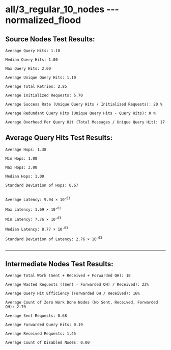 # all/3_regular_10_nodes --- normalized_flood
## Source Nodes Test Results:
	Average Query Hits: 1.10

	Median Query Hits: 1.00

	Max Query Hits: 2.00

	Average Unique Query Hits: 1.10

	Average Total Retries: 2.85

	Average Initialized Requests: 5.70

	Average Success Rate (Unique Query Hits / Initialized Requests): 20 %

	Average Redundant Query Hits (Unique Query Hits - Query Hits): 0 %

	Average Overhead Per Query Hit (Total Messages / Unique Query Hit): 17



## Average Query Hits Test Results:
<pre><code>Average Hops: 1.38

Min Hops: 1.00

Max Hops: 3.00

Median Hops: 1.00

Standard Deviation of Hops: 0.67


Average Latency: 9.94 × 10<sup>-03</sup>

Max Latency: 1.69 × 10<sup>-02</sup>

Min Latency: 7.76 × 10<sup>-03</sup>

Median Latency: 8.77 × 10<sup>-03</sup>

Standard Deviation of Latency: 2.76 × 10<sup>-03</sup>

</code></pre>

---------------------------------------------
## Intermediate Nodes Test Results:

	Average Total Work (Sent + Received + Forwarded QH): 18

	Average Wasted Requests ((Sent - Forwarded QH) / Received): 22%

	Average Query Hit Efficiency (Forwarded QH / Received): 16%

	Average Count of Zero Work Done Nodes (No Sent, Received, Forwarded QH): 2.70

	Average Sent Requests: 0.68

	Average Forwarded Query Hits: 0.19

	Average Received Requests: 1.45

	Average Count of Disabled Nodes: 0.00

